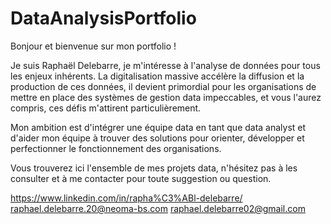# DataAnalysisPortfolio

Bonjour et bienvenue sur mon portfolio !

Je suis Raphaël Delebarre, je m'intéresse à l'analyse de données pour tous les enjeux inhérents. La digitalisation massive accélère la diffusion et la production de ces données, il devient primordial pour les organisations de mettre en place des systèmes de gestion data impeccables, et vous l'aurez compris, ces défis m'attirent particulièrement.

Mon ambition est d'intégrer une équipe data en tant que data analyst et d'aider mon équipe à trouver des solutions pour orienter, développer et perfectionner le fonctionnement des organisations.

Vous trouverez ici l'ensemble de mes projets data, n'hésitez pas à les consulter et à me contacter pour toute suggestion ou question. 

https://www.linkedin.com/in/rapha%C3%ABl-delebarre/
raphael.delebarre.20@neoma-bs.com
raphael.delebarre02@gmail.com
